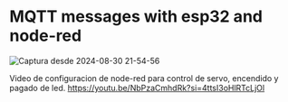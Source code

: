 # MQTT messages with esp32 and node-red
![Captura desde 2024-08-30 21-54-56](https://github.com/user-attachments/assets/e0b3c7b4-8696-4512-a272-3256b4fe368e)



Video de configuracion de node-red para control de servo, encendido y pagado de led.
https://youtu.be/NbPzaCmhdRk?si=4ttsI3oHlRTcLjOl
